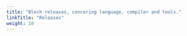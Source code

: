 ```yaml
---
title: "Blech releases, concering language, compiler and tools."
linkTitle: "Releases"
weight: 10
---
```

